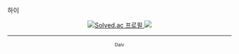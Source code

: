 하이

<p align="center">
  <a href="https://solved.ac/dntjcks">
    <img src="http://mazassumnida.wtf/api/v2/generate_badge?boj=dntjcks" alt="Solved.ac 프로필"/>
    <img src="http://mazandi.herokuapp.com/api?dntjcks={dntjcks}&theme=dark"/>
  </a>
</p>

---

<p align="center" style="font-size: 10px;">Daiv</p>
